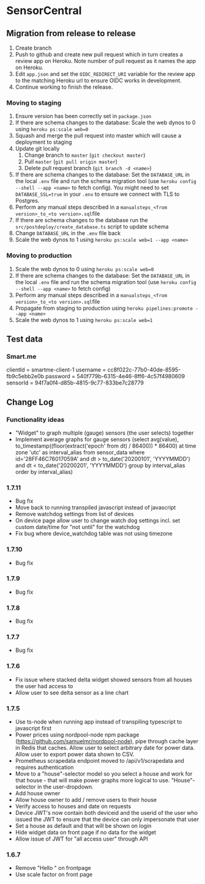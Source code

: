 # SensorCentral #


## Migration from release to release ##
1. Create branch
2. Push to github and create new pull request which in turn creates a review app on Heroku. Note number of pull request as it names the app on Heroku.
3. Edit `app.json` and set the `OIDC_REDIRECT_URI` variable for the review app to the matching Heroku url to ensure OIDC works in development.
4. Continue working to finish the release.

### Moving to staging ###
1. Ensure version has been correctly set in `package.json`
2. If there are schema changes to the database: Scale the web dynos to 0 using `heroku ps:scale web=0`
3. Squash and merge the pull request into master which will cause a deployment to staging
4. Update git locally
    1. Change branch to `master` (`git checkout master`) 
    2. Pull `master` (`git pull origin master`)
    3. Delete pull request branch (`git branch -d <name>`)
5. If there are schema changes to the database: Set the `DATABASE_URL` in the local `.env` file and run the schema migration tool (use `heroku config --shell --app <name>` to fetch config). You might need to set `DATABASE_SSL=true` in your `.env` to ensure we connect with TLS to Postgres.
6. Perform any manual steps described in a `manualsteps_<from version>_to_<to version>.sql`file
7. If there are schema changes to the database run the `src/postdeploy/create_database.ts` script to update schema
8. Change `DATABASE_URL` in the `.env` file back
9. Scale the web dynos to 1 using `heroku ps:scale web=1 --app <name>`

### Moving to production ###
1. Scale the web dynos to 0 using `heroku ps:scale web=0`
2. If there are schema changes to the database: Set the `DATABASE_URL` in the local `.env` file and run the schema migration tool (use `heroku config --shell --app <name>` to fetch config)
3. Perform any manual steps described in a `manualsteps_<from version>_to_<to version>.sql`file
4. Propagate from staging to production using `heroku pipelines:promote --app <name>`
5. Scale the web dynos to 1 using `heroku ps:scale web=1`


## Test data ##

### Smart.me ###
clientId = smartme-client-1
username = cc8f022c-77b0-40de-8595-fb9c5ebb2e0b
password = 540f779b-6315-4e46-8ff6-4c57f4980609
sensorId = 94f7a0f4-d85b-4815-9c77-833be7c28779

## Change Log ##

### Functionality ideas ###
* "Widget" to graph multiple (gauge) sensors (the user selects) together
* Implement average graphs for gauge sensors (select avg(value), to_timestamp((floor(extract('epoch' from dt) / 86400)) * 86400) at time zone 'utc' as interval_alias from sensor_data where id='28FF46C76017059A' and dt > to_date('20200101', 'YYYYMMDD') and dt < to_date('20200201', 'YYYYMMDD') group by interval_alias order by interval_alias)

### 1.7.11 ###
* Bug fix
* Move back to running transpiled javascript instead of javascript
* Remove watchdog settings from list of devices
* On device page allow user to change watch dog settings incl. set custom date/time for "not until" for the watchdog
* Fix bug where device_watchdog table was not using timezone

### 1.7.10 ###
* Bug fix

### 1.7.9 ###
* Bug fix

### 1.7.8 ###
* Bug fix

### 1.7.7 ###
* Bug fix

### 1.7.6 ###
* Fix issue where stacked delta widget showed sensors from all houses the user had access to
* Allow user to see delta sensor as a line chart

### 1.7.5 ###
* Use ts-node when running app instead of transpiling typescript to javascript first
* Power prices using nordpool-node npm package (https://github.com/samuelmr/nordpool-node), pipe through cache layer in Redis that caches. Allow user to select arbitrary date for power data. Allow user to export power data shown to CSV.
* Prometheus scrapedata endpoint moved to /api/v1/scrapedata and requires authentication
* Move to a "house"-selector model so you select a house and work for that house - that will make power graphs more logical to use. "House"-selector in the user-dropdown.
* Add house owner
* Allow house owner to add / remove users to their house
* Verify access to houses and date on requests
* Device JWT's now contain both deviceid and the userid of the user who issued the JWT to ensure that the device can only impersonate that user
* Set a house as default and that will be shown on login
* Hide widget data on front page if no data for the widget
* Allow issue of JWT for "all access user" through API

### 1.6.7 ###
* Remove "Hello <name>" on frontpage
* Use scale factor on front page
